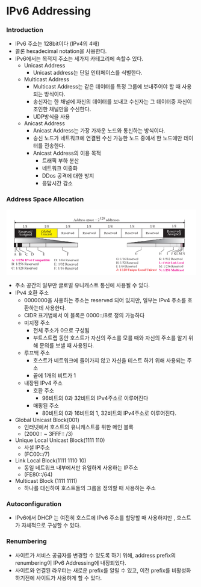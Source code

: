 # IPv6 Addressing

### Introduction

- IPv6 주소는 128bit이다 (IPv4의 4배)
- 콜론 hexadecimal notation을 사용한다.
- IPv6에서는 목적지 주소는 세가지 카테고리에 속할수 있다.
    - Unicast Address
        - Unicast address는 단일 인터페이스를 식별한다.
    - Multicast Address
        - Multicast Address는 같은 데이터를 특정 그룹에 보내주어야 할 때 사용되는 방식이다.
        - 송신자는 한 채널에 자신의 데이터를 보내고 수신자는 그 데이터중 자신이 조인한 채널만을 수신한다.
        - UDP방식을 사용
    - Anicast Address
        - Anicast Address는 가장 가까운 노드와 통신하는 방식이다.
        - 송신 노드가 네트워크에 연결된 수신 가능한 노드 중에서 한 노드에만 데이터를 전송한다.
        - Anicast Address의 이용 목적
            - 트래픽 부하 분산
            - 네트워크 이중화
            - DDos 공격에 대한 방지
            - 응답시간 감소

### Address Space Allocation

![Untitled](IPv6%20Addressing%2007328db4a8ec45b4b07a0ca931d8ad75/Untitled.png)

- 주소 공간의 일부만 글로벌 유니캐스트 통신에 사용될 수 있다.
- IPv4 호환 주소
    - 0000000을 사용하는 주소는 reserved 되어 있지만, 일부는 IPv4 주소를 호환하는데 사용한다.
    - CIDR 표기법에서 이 블록은 0000::/8로 정의 가능하다
    - 미지정 주소
        - 전체 주소가 0으로 구성됨
        - 부트스트랩 동안 호스트가 자신의 주소를 모를 때와 자신의 주소를 알기 위해 문의를 보낼 때  사용된다.
    - 루프백 주소
        - 호스트가 네트워크에 들어가지 않고 자신을 테스트 하기 위해 사용되는 주소
        - 끝에 1개의 비트가 1
    - 내장된 IPv4 주소
        - 호환 주소
            - 96비트의 0과 32비트의 IPv4주소로 이루어진다
        - 매핑된 주소
            - 80비트의 0과 16비트의 1, 32비트의 IPv4주소로 이루어진다.
- Global Unicast Block(001)
    - 인터넷에서 호스트의 유니캐스트를 위한 메인 블록
    - (2000:: ~ 3FFF:: /3)
- Unique Local Unicast Block(1111 110)
    - 사설 IP주소
    - (FC00::/7)
- Link Local Block(1111 1110 10)
    - 동일 네트워크 내부에서만 유일하게 사용하는 IP주소
    - (FE80::/64)
- Multicast Block (1111 1111)
    - 하나를 대신하여 호스트들의 그룹을 정의할 때 사용하는 주소

### Autoconfiguration

- IPv6에서 DHCP 는 여전히 호스트에 IPv6 주소를 할당할 때 사용하지만 , 호스트가 자체적으로 구성할 수 있다.

### Renumbering

- 사이트가 서비스 공급자를 변경할 수 있도록 하기 위해, address prefix의 renumbering이 IPv6 Addressing에 내장되었다.
- 사이트와 연결된 라우터는 새로운 prefix를 알릴 수 있고, 이전 prefix를 비활성화 하기전에 사이트가 사용하게 할 수 있다.